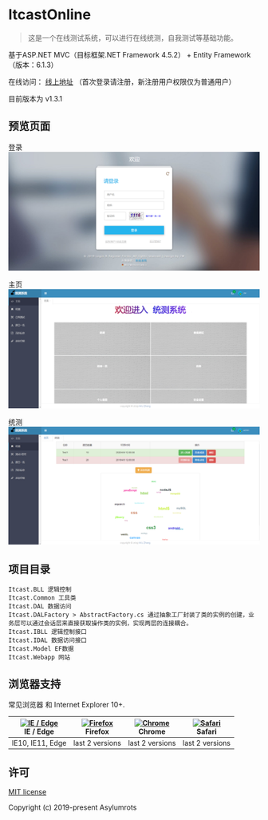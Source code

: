 # ItcastOnline

>这是一个在线测试系统，可以进行在线统测，自我测试等基础功能。  

基于ASP.NET MVC（目标框架.NET Framework 4.5.2） + Entity Framework（版本：6.1.3）  
   
在线访问： [线上地址](http://zhangfive.cn)   （首次登录请注册，新注册用户权限仅为普通用户）

目前版本为 v1.3.1

## 预览页面

登录
![demo](https://github.com/Asylumrots/ItcastOnline/blob/master/Itcast.Webapp/Content/images/Login.png)

主页
![demo](https://github.com/Asylumrots/ItcastOnline/blob/master/Itcast.Webapp/Content/images/Index.png)

统测
![demo](https://github.com/Asylumrots/ItcastOnline/blob/master/Itcast.Webapp/Content/images/Test.png)

## 项目目录

``` 目录>
Itcast.BLL 逻辑控制  
Itcast.Common 工具类  
Itcast.DAL 数据访问  
Itcast.DALFactory > AbstractFactory.cs 通过抽象工厂封装了类的实例的创建，业务层可以通过会话层来直接获取操作类的实例，实现两层的连接耦合。  
Itcast.IBLL 逻辑控制接口  
Itcast.IDAL 数据访问接口  
Itcast.Model EF数据 
Itcast.Webapp 网站   
```

## 浏览器支持

常见浏览器 和 Internet Explorer 10+.

| [<img src="https://raw.githubusercontent.com/alrra/browser-logos/master/src/edge/edge_48x48.png" alt="IE / Edge" width="24px" height="24px" />](http://godban.github.io/browsers-support-badges/)</br>IE / Edge | [<img src="https://raw.githubusercontent.com/alrra/browser-logos/master/src/firefox/firefox_48x48.png" alt="Firefox" width="24px" height="24px" />](http://godban.github.io/browsers-support-badges/)</br>Firefox | [<img src="https://raw.githubusercontent.com/alrra/browser-logos/master/src/chrome/chrome_48x48.png" alt="Chrome" width="24px" height="24px" />](http://godban.github.io/browsers-support-badges/)</br>Chrome | [<img src="https://raw.githubusercontent.com/alrra/browser-logos/master/src/safari/safari_48x48.png" alt="Safari" width="24px" height="24px" />](http://godban.github.io/browsers-support-badges/)</br>Safari |
| --------- | --------- | --------- | --------- |
| IE10, IE11, Edge| last 2 versions| last 2 versions| last 2 versions

## 许可

[MIT license](https://github.com/Asylumrots/ItcastOnline/blob/master/LICENSE)

Copyright (c) 2019-present Asylumrots

